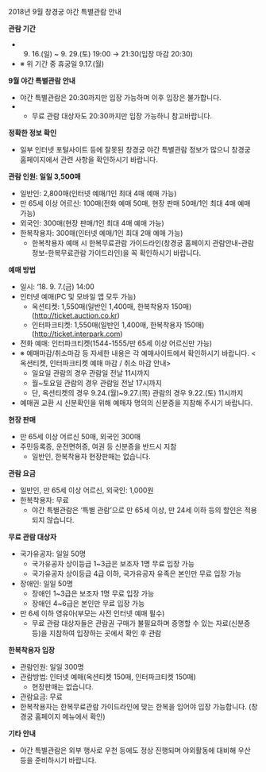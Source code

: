 2018년 9월 창경궁 야간 특별관람 안내

**관람 기간**
- 9. 16.(일) ~ 9. 29.(토) 19:00 → 21:30(입장 마감 20:30)
- ※ 위 기간 중 휴궁일 9.17.(월)

**9월 야간 특별관람 안내**
- 야간 특별관람은 20:30까지만 입장 가능하며 이후 입장은 불가합니다.
- * 무료 관람 대상자도 20:30까지만 입장 가능하니 참고바랍니다.

**정확한 정보 확인**
- 일부 인터넷 포털사이트 등에 잘못된 창경궁 야간 특별관람 정보가 많으니 창경궁 홈페이지에서 관련 사항을 확인하시기 바랍니다.

**관람 인원: 일일 3,500매**
- 일반인: 2,800매(인터넷 예매/1인 최대 4매 예매 가능)
- 만 65세 이상 어르신: 100매(전화 예매 50매, 현장 판매 50매/1인 최대 4매 예매 가능)
- 외국인: 300매(현장 판매/1인 최대 4매 예매 가능)
- 한복착용자: 300매(인터넷 예매/1인 최대 2매 예매 가능)
  * 한복착용자 예매 시 한복무료관람 가이드라인(창경궁 홈페이지 관람안내-관람정보-한복무료관람 가이드라인)을 꼭 확인하시기 바랍니다.

**예매 방법**
- 일시: ‘18. 9. 7.(금) 14:00
- 인터넷 예매(PC 및 모바일 앱 모두 가능)
  * 옥션티켓: 1,550매(일반인 1,400매, 한복착용자 150매) (http://ticket.auction.co.kr)
  * 인터파크티켓: 1,550매(일반인 1,400매, 한복착용자 150매) (http://ticket.interpark.com)
- 전화 예매: 인터파크티켓(1544-1555/만 65세 이상 어르신만 가능)
- ※ 예매마감/취소마감 등 자세한 내용은 각 예매사이트에서 확인하시기 바랍니다.
  <옥션티켓, 인터파크티켓 예매 마감 / 취소 마감 안내>
  - 일요일 관람의 경우 관람일 전날 11시까지
  - 월~토요일 관람의 경우 관람일 전날 17시까지
  - 단, 옥션티켓의 경우 9.24.(월)~9.27.(목) 관람의 경우 9.22.(토) 11시까지
- 예매권 교환 시 신분확인을 위해 예매자 명의의 신분증을 지참해 주시기 바랍니다.

**현장 판매**
- 만 65세 이상 어르신 50매, 외국인 300매
- 주민등록증, 운전면허증, 여권 등 신분증을 반드시 지참
  * 일반인, 한복착용자 현장판매는 없습니다.

**관람 요금**
- 일반인, 만 65세 이상 어르신, 외국인: 1,000원
- 한복착용자: 무료
  * 야간 특별관람은 ‘특별 관람’으로 만 65세 이상, 만 24세 이하 등의 할인은 적용되지 않습니다.

**무료 관람 대상자**
- 국가유공자: 일일 50명
  * 국가유공자 상이등급 1~3급은 보조자 1명 무료 입장 가능
  * 국가유공자 상이등급 4급 이하, 국가유공자 유족은 본인만 무료 입장 가능
- 장애인: 일일 50명
  * 장애인 1~3급은 보조자 1명 무료 입장 가능
  * 장애인 4~6급은 본인만 무료 입장 가능
- 만 6세 이하 영유아(부모는 사전 인터넷 예매 필수)
  * 무료 관람 대상자들은 관람권 구매가 불필요하며 증명할 수 있는 자료(신분증 등)을 지참하여 입장하는 곳에서 확인 후 관람

**한복착용자 입장**
- 관람인원: 일일 300명
- 관람방법: 인터넷 예매(옥션티켓 150매, 인터파크티켓 150매)
  * 현장판매는 없습니다.
- 관람요금: 무료
- 한복착용자는 한복무료관람 가이드라인에 맞는 한복을 입어야 입장 가능합니다. (창경궁 홈페이지 메뉴에서 확인)

**기타 안내**
- 야간 특별관람은 외부 행사로 우천 등에도 정상 진행되며 야외활동에 대비해 우산 등을 준비하시기 바랍니다.